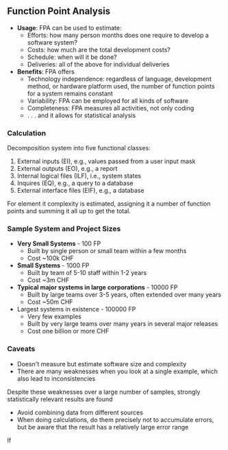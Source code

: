 ## Function Point Analysis
- **Usage**: FPA can be used to estimate:
	- Efforts: how many person months does one require to develop a software system?
	- Costs: how much are the total development costs?
	- Schedule: when will it be done?
	- Deliveries: all of the above for individual deliveries
- **Benefits**: FPA offers
	- Technology independence: regardless of language, development method, or hardware platform used, the number of function points for a system remains constant
	- Variability: FPA can be employed for all kinds of software
	- Completeness: FPA measures all activities, not only coding
	- . . . and it allows for statistical analysis

### Calculation
Decomposition system into five functional classes:
1. External inputs (EI), e.g., values passed from a user input mask
2. External outputs (EO), e.g., a report
3. Internal logical files (ILF), i.e., system states
4. Inquires (EQ), e.g., a query to a database
5. External interface files (EIF), e.g., a database

For element it complexity is estimated, assigning it a number of function points and summing it all up to get the total.

### Sample System and Project Sizes
- **Very Small Systems** - 100 FP
	- Built by single person or small team within a few months
	- Cost ~100k CHF
- **Small Systems** - 1000 FP
	- Built by team of 5-10 staff within 1-2 years
	- Cost ~3m CHF
- **Typical major systems in large corporations** - 10000 FP
	- Built by large teams over 3-5 years, often extended over many years
	- Cost ~50m CHF
- Largest systems in existence - 100000 FP
	- Very few examples
	- Built by very large teams over many years in several major releases
	- Cost one billion or more CHF

### Caveats
- Doesn't measure but estimate software size and complexity
- There are many weaknesses when you look at a single example, which also lead to inconsistencies

Despite these weaknesses over a large number of samples, strongly statistically relevant results are found
- Avoid combining data from different sources
- When doing calculations, do them precisely not to accumulate errors, but be aware that the result has a relatively large error range

If 